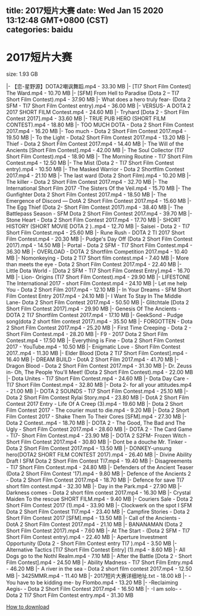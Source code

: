 
title: 2017短片大赛
date: Wed Jan 15 2020 13:12:48 GMT+0800 (CST)    
categories: baidu
---

# 2017短片大赛
size: 1.93 GB
 
 
|- 【恋-星野源】DOTA2嘲讽舞蹈.mp4 - 33.30 MB
|- [TI7 Short Film Contest] The Ward.mp4 - 10.70 MB
|- [SFM] From Hell to Paradise (Dota 2 – TI7 Short Film Contest).mp4 - 37.90 MB
|- What does a hero truly fear- (Dota 2 SFM - TI7 Short Film Contest entry).mp4 - 36.00 MB
|- VERSUS- A DOTA 2 2017 SHORT FILM Contest.mp4 - 24.60 MB
|- Tryhard [Dota 2 - Short Film Contest 2017].mp4 - 33.60 MB
|- TRUE PUB HERO (SHORT FILM CONTEST).mp4 - 18.80 MB
|- TOO MUCH DOTA - Dota 2 Short Film Contest 2017.mp4 - 16.20 MB
|- Too much - Dota 2 Short Film Contest 2017.mp4 - 19.50 MB
|- To the Light - Dota2 Short Film Contest 2017.mp4 - 13.20 MB
|- Thief - Dota 2 Short Film Contest 2017.mp4 - 14.40 MB
|- The Will of the Ancients [Short Film Contest].mp4 - 42.00 MB
|- The Soul Collector (TI7 Short Film Contest).mp4 - 18.90 MB
|- The Morning Routine - TI7 Short Film Contest.mp4 - 12.50 MB
|- The Mist (Dota 2 - TI7 Short Film Contest entry).mp4 - 10.50 MB
|- The Masked Warrior - Dota 2 Shortfilm Contest 2017.mp4 - 21.10 MB
|- The last ward (Dota 2 Short Film).mp4 - 10.20 MB
|- The killer - Dota 2 Short Film Contest 2017.mp4 - 32.70 MB
|- The International Short Film 2017 -The Sisters Of the Veil.mp4 - 15.70 MB
|- The Gunfighter  Dota 2 Short Film Contest 2017.mp4 - 18.50 MB
|- The Emergence of Discord — DotA 2 Short Film Contest 2017.mp4 - 15.60 MB
|- The Egg Thief (Dota 2- Short Film Contest 2017).mp4 - 38.40 MB
|- The Battlepass Season - SFM Dota 2 Short Film Contest 2017.mp4 - 39.70 MB
|- Stone Heart - Dota 2 Short Film Contest 2017.mp4 - 17.70 MB
|- SHORT HISTORY (SHORT MOVIE  DOTA 2 )..mp4 - 12.70 MB
|- Saisei - Dota 2 - TI7 Short Film Contest.mp4 - 25.60 MB
|- Rune Rush - DOTA 2 TI 2017 Short Film Contest.mp4 - 20.30 MB
|- Pudge's Day Off (Dota 2 Short Film Contest 2017).mp4 - 14.50 MB
|- Portal - Dota 2 SFM - TI7 Short Film Contest.mp4 - 36.30 MB
|- OVERLOAD - DOTA 2 Shortfilm Competition 2017.mp4 - 10.40 MB
|- Nomonkeying - Dota 2 TI7 Short film contest.mp4 - 7.40 MB
|- More than meets the eye - Dota 2 Short Film Contest 2017.mp4 - 22.40 MB
|- Little Dota World - [Dota 2 SFM - TI7 Short Film Contest Entry].mp4 - 16.70 MB
|- Lion- Origins (TI7 Short Film Contest).mp4 - 29.90 MB
|- LIFESTONE The International 2017 - short Film Contest.mp4 - 24.10 MB
|- Let me help You - Dota 2 Short Film 2017.mp4 - 12.10 MB
|- In Your Dreams - SFM Short Film Contest Entry 2017.mp4 - 24.10 MB
|- I Want To Stay In The Middle Lane- Dota 2 Short Film Contest 2017.mp4 - 50.50 MB
|- Glitchtale [Dota 2 Short Film Contest 2017].mp4 - 29.90 MB
|- Genesis Of The Ancients - DOTA 2 TI7 Shortfilm Contest 2017.mp4 - 17.10 MB
|- GeekSond - Pudge song(dota 2 short film contest 2017).mp4 - 35.50 MB
|- FORGOTTEN - Dota 2 Short Film Contest 2017.mp4 - 25.20 MB
|- First Time Creeping - Dota 2 - Short Film Contest.mp4 - 28.20 MB
|- F9 - 2017 Dota 2 Short Film Contest.mp4 - 17.50 MB
|- Everything is Fine - Dota 2 Short Film Contest 2017 - YouTube.mp4 - 10.50 MB
|- Enigmatic Love - Short Film Contest 2017..mp4 - 11.30 MB
|- Elder Blood [Dota 2 TI7 Short Film Contest].mp4 - 16.40 MB
|- DREAM BUILD - DotA 2 Short Film 2017.mp4 - 41.70 MB
|- Dragon Blood - Dota 2 Short Film Contest 2017.mp4 - 31.30 MB
|- Dr. Zeuss in- Oh, The People You'll Meet! (Dota 2 Short Film Contest).mp4 - 22.00 MB
|- Dota Unites - TI7 Short Film Contest.mp4 - 24.60 MB
|- Dota Day Care - TI7 Short Film Contest.mp4 - 32.80 MB
|- Dota 2- for all your attitudes.mp4 - 21.00 MB
|- DOTA 2 SOUNDS - TI7 Short Film Contest.mp4 - 25.10 MB
|- Dota 2 Short Film Contest Rylai Story.mp4 - 23.80 MB
|- DotA 2 Short Film Contest 2017 Entry - Life Of A Creep (3).mp4 - 19.60 MB
|- Dota 2 Short Film Contest 2017 - The courier must to die.mp4 - 9.20 MB
|- Dota 2 Short Film Contest 2017 - Shake Them To Their Cores [SFM].mp4 - 27.30 MB
|- Dota 2 Contest..mp4 - 18.70 MB
|- DOTA 2 - The Good, The Bad and The Ugly - Short Film Contest 2017.mp4 - 28.60 MB
|- DOTA 2 - The Card Game - TI7- Short Film Contest.mp4 - 23.90 MB
|- DOTA 2  S2FM- Frozen Witch - Short Film Contest 2017.mp4 - 30.80 MB
|- Dont be a douche Mr.  Tinker - Dota 2 Short Film Contest 2017.mp4 - 13.50 MB
|- DONKEY-unsung hero(DOTA2 SHORT FILM CONTEST 2017).mp4 - 26.40 MB
|- Divine Ability Draft I SFM Dota 2 Short Film Contest TI7.mp4 - 19.40 MB
|- Disagreements - TI7 Short Film Contest.mp4 - 24.80 MB
|- Defenders of the Ancient Teaser (Dota 2 Short Film Contest '17).mp4 - 9.80 MB
|- Defence of the Ancients 2 - Dota 2 Short Film Contest 2017.mp4 - 18.70 MB
|- Defence for save TI7 short film contest.mp4 - 32.30 MB
|- Day in the Park.mp4 - 27.90 MB
|- Darkness comes - Dota 2 short film contest 2017.mp4 - 16.30 MB
|- Crystal Maiden To the rescue SHORT FILM.mp4 - 9.40 MB
|- Couriers Sale - Dota 2 Short Film Contest 2017 (1).mp4 - 33.90 MB
|- Clockwerk on the spot I SFM Dota 2 Short Film Contest TI7.mp4 - 23.40 MB
|- Campfire Stories - Dota 2 Short Film Contest 2017 [SFM].mp4 - 13.50 MB
|- Call of the Ancients - DotA 2 Short Film Contest 2017.mp4 - 21.10 MB
|- BANANAMAN (Dota 2 Short Film Contest 2017).mp4 - 7.60 MB
|- At The Start - (Dota 2 SFM - TI7 Short Film Contest entry).mp4 - 22.40 MB
|- Aperture Investment Opportunity (Dota 2 - Short Film Contest entry TI7 ).mp4 - 3.50 MB
|- Alternative Tactics [TI7 Short Film Contest Entry] (1).mp4 - 8.60 MB
|- All Dogs go to the Nothl Realm.mp4 - 7.10 MB
|- After the Battle [Dota 2 - Short Film Contest].mp4 - 24.50 MB
|- Ability Madness - TI7 Short Film Entry.mp4 - 46.20 MB
|- A river in the sea - Dota 2 short film contest 2017.mp4 - 12.50 MB
|- 3425MMR.mp4 - 11.40 MB
|- 2017短片大赛详细地址.txt - 18.00 kB
|- -You have to be kidding me- by Flombo.mp4 - 13.20 MB
|- -Reclaiming Aegis- - Dota 2 Short Film Contest 2017.mp4 - 16.50 MB
|- -I am solo- - Dota 2 TI7 Short Film Contest entry.mp4 - 31.30 MB

[How to download](https://bpcam.bemobtrk.com/go/2ceec3aa-1ca2-46d6-b9ff-aaa5c184517c?jno=321)